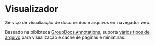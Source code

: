 # Visualizador

Serviço de visualização de documentos e arquivos em navegador web.

Baseado na biblioteca [GroupDocs.Annotations](http://www.groupdocs.com/java/document-annotation-library), suporta [vários tipos de arquivo](http://www.groupdocs.com/java/document-annotation-library/features) para visualização e cache de páginas e miniaturas.
